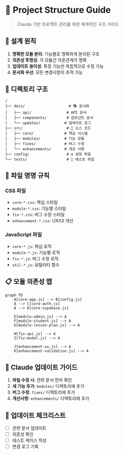 # 📁 Project Structure Guide

> Claude 기반 프로젝트 관리를 위한 체계적인 구조 가이드

## 🎯 설계 원칙

1. **명확한 모듈 분리**: 기능별로 명확하게 분리된 구조
2. **의존성 투명성**: 각 모듈간 의존관계가 명확
3. **업데이트 용이성**: 특정 기능만 독립적으로 수정 가능
4. **문서화 우선**: 모든 변경사항이 추적 가능

## 📂 디렉토리 구조

```
/
├── docs/                    # 📚 문서화
│   ├── api/                # API 문서
│   ├── components/         # 컴포넌트 문서
│   └── updates/           # 업데이트 로그
├── src/                    # 🔧 소스 코드
│   ├── core/              # 핵심 시스템
│   ├── modules/           # 기능 모듈
│   ├── fixes/             # 버그 수정
│   └── enhancements/      # 개선 사항
├── config/                 # ⚙️ 설정 파일
└── tests/                  # 🧪 테스트 파일
```

## 🔧 파일 명명 규칙

### CSS 파일
- `core-*.css`: 핵심 스타일
- `module-*.css`: 기능별 스타일
- `fix-*.css`: 버그 수정 스타일
- `enhancement-*.css`: UX/UI 개선

### JavaScript 파일
- `core-*.js`: 핵심 로직
- `module-*.js`: 기능별 로직
- `fix-*.js`: 버그 수정 로직
- `util-*.js`: 유틸리티 함수

## 📋 모듈 의존성 맵

```mermaid
graph TD
    A[core-app.js] --> B[config.js]
    A --> C[core-auth.js]
    A --> D[core-supabase.js]
    
    E[module-admin.js] --> A
    F[module-student.js] --> A
    G[module-lesson-plan.js] --> A
    
    H[fix-api.js] --> A
    I[fix-modal.js] --> A
    
    J[enhancement-ux.js] --> A
    K[enhancement-validation.js] --> A
```

## 🎯 Claude 업데이트 가이드

1. **파일 수정 시**: 관련 문서 먼저 확인
2. **새 기능 추가**: `modules/` 디렉토리에 추가
3. **버그 수정**: `fixes/` 디렉토리에 추가
4. **개선사항**: `enhancements/` 디렉토리에 추가

## 📝 업데이트 체크리스트

- [ ] 관련 문서 업데이트
- [ ] 의존성 확인
- [ ] 테스트 케이스 작성
- [ ] 변경 로그 기록
